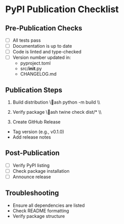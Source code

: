 ﻿# PyPI Publication Checklist

## Pre-Publication Checks
- [ ] All tests pass
- [ ] Documentation is up to date
- [ ] Code is linted and type-checked
- [ ] Version number updated in:
  - pyproject.toml
  - src/__init__.py
  - CHANGELOG.md

## Publication Steps
1. Build distribution
\\\ash
python -m build
\\\

2. Verify package
\\\ash
twine check dist/*
\\\

3. Create GitHub Release
- Tag version (e.g., v0.1.0)
- Add release notes

## Post-Publication
- [ ] Verify PyPI listing
- [ ] Check package installation
- [ ] Announce release

## Troubleshooting
- Ensure all dependencies are listed
- Check README formatting
- Verify package structure

